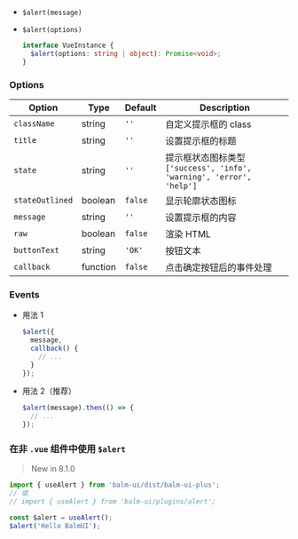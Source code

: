 - `$alert(message)`
- `$alert(options)`

  ```ts
  interface VueInstance {
    $alert(options: string | object): Promise<void>;
  }
  ```

### Options

| Option          | Type     | Default | Description                                                          |
| --------------- | -------- | ------- | -------------------------------------------------------------------- |
| `className`     | string   | `''`    | 自定义提示框的 class                                                 |
| `title`         | string   | `''`    | 设置提示框的标题                                                     |
| `state`         | string   | `''`    | 提示框状态图标类型 `['success', 'info', 'warning', 'error', 'help']` |
| `stateOutlined` | boolean  | `false` | 显示轮廓状态图标                                                     |
| `message`       | string   | `''`    | 设置提示框的内容                                                     |
| `raw`           | boolean  | `false` | 渲染 HTML                                                            |
| `buttonText`    | string   | `'OK'`  | 按钮文本                                                             |
| `callback`      | function | `false` | 点击确定按钮后的事件处理                                             |

### Events

- 用法 1

  ```js
  $alert({
    message,
    callback() {
      // ...
    }
  });
  ```

- 用法 2（推荐）

  ```js
  $alert(message).then(() => {
    // ...
  });
  ```

### 在非 `.vue` 组件中使用 `$alert`

> New in 8.1.0

```js
import { useAlert } from 'balm-ui/dist/balm-ui-plus';
// 或
// import { useAlert } from 'balm-ui/plugins/alert';

const $alert = useAlert();
$alert('Hello BalmUI');
```
